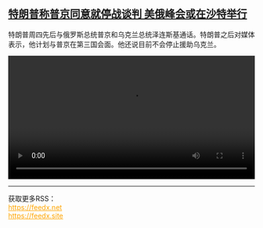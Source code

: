 <!--1739699225000-->
[特朗普称普京同意就停战谈判 美俄峰会或在沙特举行](https://www.dw.com/zh/%E7%89%B9%E6%9C%97%E6%99%AE%E7%A7%B0%E6%99%AE%E4%BA%AC%E5%90%8C%E6%84%8F%E5%B0%B1%E5%81%9C%E6%88%98%E8%B0%88%E5%88%A4%20%E7%BE%8E%E4%BF%84%E5%B3%B0%E4%BC%9A%E6%88%96%E5%9C%A8%E6%B2%99%E7%89%B9%E4%B8%BE%E8%A1%8C/a-71594441)
------

<p>特朗普周四先后与俄罗斯总统普京和乌克兰总统泽连斯基通话。特朗普之后对媒体表示，他计划与普京在第三国会面。他还说目前不会停止援助乌克兰。</small></p><video src="https://tvdownloaddw-a.akamaihd.net/vps/webvideos/CHI/2025/DWVG/DWVGCHI250213_DWFCCHI250213_trump-R-WIDE_1_01ICW_AVC_960x540.mp4" controls style="width:100%"></video><br><hr><div>获取更多RSS：<br><a href="https://feedx.net" style="color:orange" target="_blank">https://feedx.net</a> <br><a href="https://feedx.site" style="color:orange" target="_blank">https://feedx.site</a><br></div>

